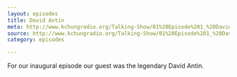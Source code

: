 ```yaml
---
layout: episodes
title: David Antin
meta: http://www.kchungradio.org/Talking-Show/01%20Episode%201_%20David%20Antin.mp3
source: http://www.kchungradio.org/Talking-Show/01%20Episode%201_%20David%20Antin.mp3
category: episodes

---
```


For our inaugural episode our guest was the legendary David Antin. 